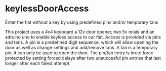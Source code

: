 # keylessDoorAccess
Enter the flat without a key by using predefined pins and/or temporary tans

This project uses a 4x4 keyboard a 12v door opener, two 5v relais and an adruino uno to enable keyless access to our flat. Access is provided via pins and tans. A pin is a predefined digit sequence, which will allow opening the door as well as change settings and add/remove tans. A tan is a temporary pin, it can only be used to open the door. The pin/tan entry is brute force protected by setting forced delays after two unsuccesful pin entries that last longer after each failed attempt.

